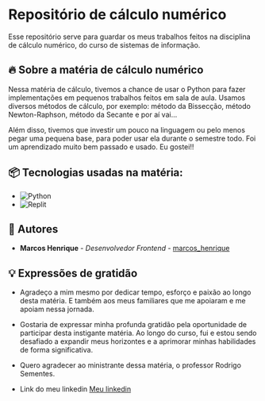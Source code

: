 # Repositório de cálculo numérico

Esse repositório serve para guardar os meus trabalhos feitos na disciplina de cálculo numérico, do curso de sistemas de informação.

## 🔥 Sobre a matéria de cálculo numérico

Nessa matéria de cálculo, tivemos a chance de usar o Python para fazer implementações em pequenos trabalhos feitos em sala de aula. Usamos diversos métodos de cálculo, por exemplo: método da Bissecção, método Newton-Raphson, método da Secante e por aí vai...

Além disso, tivemos que investir um pouco na linguagem ou pelo menos pegar uma pequena base, para poder usar ela durante o semestre todo. Foi um aprendizado muito bem passado e usado. Eu gostei!!

## 📦 Tecnologias usadas na matéria:

* ![Python](https://img.shields.io/badge/python-3670A0?style=for-the-badge&logo=python&logoColor=ffdd54)
* ![Replit](https://img.shields.io/badge/Replit-DD1200?style=for-the-badge&logo=Replit&logoColor=white)

## 👷 Autores

* **Marcos Henrique** - *Desenvolvedor Frontend* - [marcos_henrique](https://github.com/marcoshgss)

## 💡 Expressões de gratidão

* Agradeço a mim mesmo por dedicar tempo, esforço e paixão ao longo desta matéria. E também aos meus familiares que me apoiaram e me apoiam nessa jornada.

* Gostaria de expressar minha profunda gratidão pela oportunidade de participar desta instigante matéria. Ao longo do curso, fui e estou sendo desafiado a expandir meus horizontes e a aprimorar minhas habilidades de forma significativa.

* Quero agradecer ao ministrante dessa matéria, o professor Rodrigo Sementes.

* Link do meu linkedin [Meu linkedin](https://www.linkedin.com/in/marcos-henrique-gomess/)

